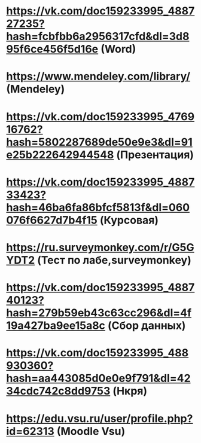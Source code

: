 # https://vk.com/doc159233995_488727235?hash=fcbfbb6a2956317cfd&dl=3d895f6ce456f5d16e (Word)
# https://www.mendeley.com/library/ (Mendeley)
# https://vk.com/doc159233995_476916762?hash=5802287689de50e9e3&dl=91e25b222642944548 (Презентация)
# https://vk.com/doc159233995_488733423?hash=46ba6fa86bfcf5813f&dl=060076f6627d7b4f15 (Курсовая)
# https://ru.surveymonkey.com/r/G5GYDT2 (Тест по лабе,surveymonkey)
# https://vk.com/doc159233995_488740123?hash=279b59eb43c63cc296&dl=4f19a427ba9ee15a8c (Сбор данных)
# https://vk.com/doc159233995_488930360?hash=aa443085d0e0e9f791&dl=4234cdc742c8dd9753 (Нкря)
# https://edu.vsu.ru/user/profile.php?id=62313 (Moodle Vsu)
